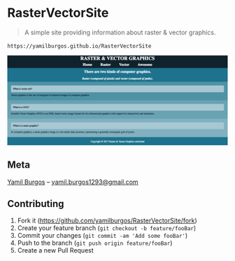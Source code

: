# RasterVectorSite
> A simple site providing information about raster & vector graphics.

	https://yamilburgos.github.io/RasterVectorSite

![](demo.png)

## Meta

[Yamil Burgos](https://github.com/yamilburgos/) – yamil.burgos1293@gmail.com

## Contributing

1. Fork it (<https://github.com/yamilburgos/RasterVectorSite/fork>)
2. Create your feature branch (`git checkout -b feature/fooBar`)
3. Commit your changes (`git commit -am 'Add some fooBar'`)
4. Push to the branch (`git push origin feature/fooBar`)
5. Create a new Pull Request
